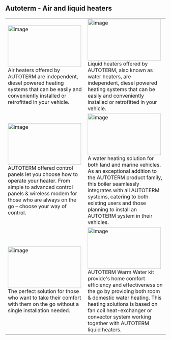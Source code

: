 ## Autoterm - Air and liquid heaters

<table>

<tr>
<td>
    <img position="center" width="230" height="130" alt="image" src="https://github.com/user-attachments/assets/afac7d3b-bc2c-4514-894e-73ecc78cc3a9" /><br> 
    Air heaters offered by AUTOTERM are independent, diesel powered heating systems that can be easily and conveniently installed or retrofitted in your vehicle.
</td>

<td>
    <img width="230" height="130" alt="image" src="https://github.com/user-attachments/assets/697fc9c8-60d0-4199-9ab5-ce197b3a46c6" /><br> 
    Liquid heaters offered by AUTOTERM, also known as water heaters, are independent, diesel powered heating systems that can be easily and conveniently installed or retrofitted in your vehicle.
</td>

</tr>

<tr>
<td>
    <img width="230" height="130" alt="image" src="https://github.com/user-attachments/assets/2b174c5b-242a-49ac-8558-114ea9eb0134" />
<br> 
    AUTOTERM offered control panels let you choose how to operate your heater. From simple to advanced control panels & wireless modem for those who are always on the go – choose your way of control.

</td>

<td>
    <img width="230" height="130" alt="image" src="https://autoterm.com/slir/w230-h130-c230x130q90/themes/autoterm/assets/images/combiboil/boilerRenderings/isoFront_12-12-24.jpg" /><br> 
    A water heating solution for both land and marine vehicles. As an exceptional addition to the AUTOTERM product family, this boiler seamlessly integrates with all AUTOTERM systems, catering to both existing users and those planning to install an AUTOTERM system in their vehicles.
</td>

</tr>

<tr>
<td>
    <img width="230" height="130" alt="image" src="https://autoterm.com/slir/w230-h150-c230x150q90/themes/autoterm/assets/images/travel_boxes/1_s.jpg" />
<br> 
    The perfect solution for those who want to take their comfort with them on the go without a single installation needed.
</td>

<td>
    <img width="230" height="130" alt="image" src="https://autoterm.com/slir/w230-h130-c230x130q90//themes/autoterm/assets/images/Main%20page%20AUTOTERM%20baltica%20Image.png" /><br> 
    AUTOTERM Warm Water kit provide's home comfort efficiency and effectiveness on the go by providing both room & domestic water heating. This heating solutions is based on fan coil heat-exchanger or convector system working together with AUTOTERM liquid heaters.
</td>

</tr>

</table>








